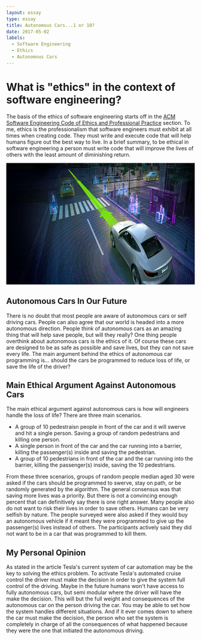 ```yaml
---
layout: essay
type: essay
title: Autonomous Cars...1 or 10?
date: 2017-05-02
labels:
  - Software Engineering
  - Ethics
  - Autonomous Cars
---
```


# What is "ethics" in the context of software engineering?
The basis of the ethics of software engineering starts off in the [ACM Software Engineering Code of Ethics and Professional Practice](http://www.acm.org/about/se-code) section.
To me, ethics is the professionalism that software engineers must exhibit at all times when creating code. They must write and execute code that will
help humans figure out the best way to live. In a brief summary, to be ethical in software engineering a person must write code that will
improve the lives of others with the least amount of diminishing return.

<p align="center">
  <img src="../images/acars.jpg" height="325" width="700"
</p>

## Autonomous Cars In Our Future
There is no doubt that most people are aware of autonomous cars or self driving cars. People can also agree that our world is headed into a more autonomous direction.
People think of autonomous cars as an amazing thing that will help save people, but will they really? One thing people overthink about autonomous cars is the ethics of it.
Of course these cars are designed to be as safe as possible and save lives, but they can not save every life. The main argument behind the ethics of autonomous car programming is...
should the cars be programmed to reduce loss of life, or save the life of the driver?

## Main Ethical Argument Against Autonomous Cars
The main ethical argument against autonomous cars is how will engineers handle the loss of life? There are three main scenarios.

* A group of 10 pedestraisn people in front of the car and it will swerve and hit a single person. Saving a group of random pedestrians and killing one person.
* A single person in front of the car and the car running into a barrier, killing the passenger(s) inside and saving the pedestrian.
* A group of 10 pedestrians in front of the car and the car running into the barrier, killing the passenger(s) inside, saving the 10 pedestrians.

From these three scenarios, groups of random people median aged 30 were asked if the cars should be programmed to swerve, stay on path, or be randomly generated by the algorithm.
The general consensus was that saving more lives was a priority. But there is not a convincing enough percent that can definitively say there is one right answer.
Many people also do not want to risk their lives in order to save others. Humans can be very selfish by nature. The people surveyed were also asked if they would
buy an autonomous vehicle if it meant they were programmed to give up the passenger(s) lives instead of others. The participants actively said they did not want to be
in a car that was programmed to kill them.

## My Personal Opinion
As stated in the article Tesla's current system of car automation may be the key to solving the ethics problem. To activate Tesla's automated cruise control the driver
must make the decision in order to give the system full control of the driving. Maybe in the future humans won't have access to fully autonomous cars, but semi modular where
the driver will have the make the decision. This will but the full weight and consequences of the autonomous car on the person driving the car. You may be able to set how the
system handles different situations. And if it ever comes down to where the car must make the decision, the person who set the system is completely in charge of all the 
consequences of what happened because they were the one that initiated the autonomous driving.

